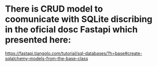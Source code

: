 # There is  CRUD model to coomunicate with SQLite discribing in the oficial dosc Fastapi which presented here:
https://fastapi.tiangolo.com/tutorial/sql-databases/?h=base#create-sqlalchemy-models-from-the-base-class

